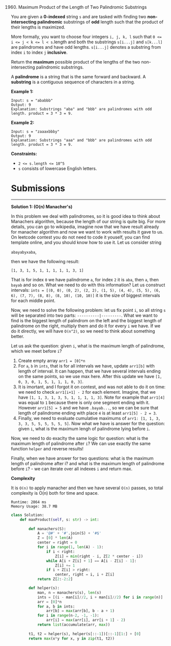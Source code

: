 1960. Maximum Product of the Length of Two Palindromic Substrings

You are given a **0-indexed** string `s` and are tasked with finding two **non-intersecting palindromic** substrings of **odd** length such that the product of their lengths is maximized.

More formally, you want to choose four integers `i, j, k, l` such that `0 <= i <= j < k <= l < s`.length and both the substrings `s[i...j]` and `s[k...l]` are palindromes and have odd lengths. `s[i...j]` denotes a substring from index `i` to index `j` **inclusive**.

Return the **maximum** possible product of the lengths of the two non-intersecting palindromic substrings.

A **palindrome** is a string that is the same forward and backward. A **substring** is a contiguous sequence of characters in a string.

 

**Example 1:**
```
Input: s = "ababbb"
Output: 9
Explanation: Substrings "aba" and "bbb" are palindromes with odd length. product = 3 * 3 = 9.
```

**Example 2:**
```
Input: s = "zaaaxbbby"
Output: 9
Explanation: Substrings "aaa" and "bbb" are palindromes with odd length. product = 3 * 3 = 9.
```

**Constraints:**

* `2 <= s.length <= 10^5`
* `s` consists of lowercase English letters.

# Submissions
---
**Solution 1: (O(n) Manacher's)**

In this problem we deal with palindromes, so it is good idea to think about Manachers algorithm, because the length of our string is quite big. For more details, you can go to wikipedia, imagine now that we have result already for manacher algorithm and now we want to work with results it gave to us. On leetcode contest you do not need to code it youself, you can find template online, and you should know how to use it. Let us consider string

`abayabyxaba`,

then we have the following result:

`[1, 3, 1, 5, 1, 1, 1, 1, 1, 3, 1]`

That is for index `0` we have palindrome `a`, for index `2` it is `aba`, then `a`, then `bayab` and so on. What we need to do with this information? Let us construct intervals:
`ints = [(0, 0), (0, 2), (2, 2), (1, 5), (4, 4), (5, 5), (6, 6), (7, 7), (8, 8), (8, 10), (10, 10)]` it is the size of biggest intervals for each middle point.

Now, we need to solve the following problem: let us fix point `i`, so all string `s` will be separated into two parts:
`----------|---------`. What we want to find is the biggest length of palindrom on the left and the biggest length of palindrome on the right, multiply them and do it for every `i` we have. If we do it directly, we will have `O(n^2)`, so we need to think about something better.

Let us ask the question: given `i`, what is the maximum length of palindrome, which we meet before `i`?

1. Create empty array `arr1 = [0]*n`
1. For `a`, `b` in `ints`, that is for all intervals we have, update `arr1[b]` with length of interval. It can happen, that we have several intervals ending on the same points, so we use max here. After this update we have `[1, 0, 3, 0, 1, 5, 1, 1, 1, 0, 3]`.
1. It is imortant, and I forgot it on contest, and was not able to do it on time: we need to check `arr1[i+1] - 2` for each element. Imagine, that we have `[1, 1, 3, 1, 3, 5, 1, 1, 1, 1, 3]`. Note for example that `arr1[4]` was equal to `1` because there is only one segment ending with it. However `arr1[5] = 5` and we have `.bayab...`, so we can be sure that length of palindrome ending with place `4` is at least `arr1[5] - 2 = 3`.
1. Finally, we need to evaluate cumulative maximums of `arr1: [1, 1, 3, 3, 3, 5, 5, 5, 5, 5, 5]`. Now what we have is answer for the question: given `i`, what is the maximum lengh of palindrome lying before `i`.

Now, we need to do exaclty the same logic for question: what is the maximum length of palindrome after `i`? We can use exactly the same function `helper` and reverse results!

Finally, when we have answer for two questions: what is the maximum length of palindrome after i? and what is the maximum length of palindrome before `i`? - we can iterate over all indexes `i` and return max.

**Complexity**

It is `O(n)` to apply manacher and then we have several `O(n)` passes, so total complexity is O(n) both for time and space.

```
Runtime: 2864 ms
Memory Usage: 38.7 MB
```
```python
class Solution:
    def maxProduct(self, s: str) -> int:
        
        def manachers(S):
            A = '@#' + '#'.join(S) + '#$'
            Z = [0] * len(A)
            center = right = 0
            for i in range(1, len(A) - 1):
                if i < right:
                    Z[i] = min(right - i, Z[2 * center - i])
                while A[i + Z[i] + 1] == A[i - Z[i] - 1]:
                    Z[i] += 1
                if i + Z[i] > right:
                    center, right = i, i + Z[i]
            return Z[2:-2:2]

        def helper(s):
            man, n = manachers(s), len(s)
            ints = [(i - man[i]//2, i + man[i]//2) for i in range(n)]
            arr = [0]*n
            for a, b in ints: 
                arr[b] = max(arr[b], b - a + 1)
            for i in range(n-2, -1, -1):
                arr[i] = max(arr[i], arr[i + 1] - 2)
            return list(accumulate(arr, max))
        
        t1, t2 = helper(s), helper(s[::-1])[::-1][1:] + [0]   
        return max(x*y for x, y in zip(t1, t2))
```
